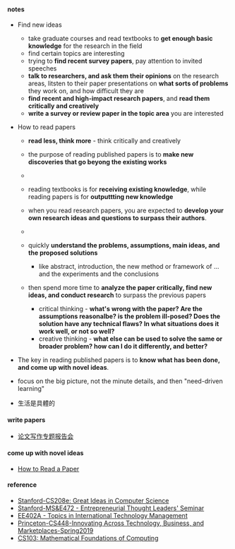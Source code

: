
#### notes 

* Find new ideas  
  - take graduate courses and read textbooks to **get enough basic knowledge** for the research in the field  
  - find certain topics are interesting   
  - trying to **find recent survey papers**, pay attention to invited speeches  
  - **talk to researchers, and ask them their opinions** on the research areas, litsten to their paper presentations on **what sorts of problems** they work on, and how difficult they are   
  -  **find recent and high-impact research papers**, and **read them critically and creatively**  
  - **write a survey or review paper in the topic area** you are interested   

* How to read papers  
  - **read less, think more**  - think critically and creatively  
  - the purpose of reading published papers is to **make new discoveries that go beyong the existing works**    
  -   
  
  - reading textbooks is for **receiving existing knowledge**, while reading papers is for **outputtting new knowledge**   
  - when you read research papers, you are expected to **develop your own research ideas and questions to surpass their authors**.   
  -  

  - quickly **understand the problems, assumptions, main ideas, and the proposed solutions**  
    + like abstract, introduction, the new method or framework of ... and the experiments and the conclusions   
  - then spend more time to **analyze the paper critically, find new ideas, and conduct research** to surpass the previous papers  
    + critical  thinking - **what's wrong with the paper?  Are the assumptions reasonalbe?  is the problem ill-posed?  Does the solution have any technical flaws?   In what situations does it work well, or not so well?**   
    + creative thinking - **what else can be used to solve the same or broader problem?  how can I do it differently, and better?**  


* The key in reading published papers is to **know what has been done, and come up with novel ideas**.  

* focus on the big picture, not the minute details, and then "need-driven learning"  

* 生活是具體的  



#### write papers
* [论文写作专题报告会](https://next.xuetangx.com/live/live20200316001/live20200316001/3942903/3667415)

#### come up with novel ideas 
* [How to Read a Paper](https://blizzard.cs.uwaterloo.ca/keshav/home/Papers/data/07/paper-reading.pdf)


#### reference 
* [Stanford-CS208e: Great Ideas in Computer Science](https://web.stanford.edu/class/cs208e/cgi-bin/main.cgi/schedule/) 
* [Stanford-MS&E472 - Entrepreneurial Thought Leaders' Seminar](http://scpd.stanford.edu/search/publicCourseSearchDetails.do?method=load&courseId=12779)
* [EE402A - Topics in International Technology Management](https://www.youtube.com/playlist?list=PLoROMvodv4rOY_McwVddhHBnO2ey7F7oJ)
* [Princeton-CS448-Innovating Across Technology, Business, and Marketplaces-Spring2019](https://www.cs.princeton.edu/courses/archive/spring19/cos448/schedule.html) 
* [CS103: Mathematical Foundations of Computing](http://web.stanford.edu/class/cs103//handouts/overview.html) 
